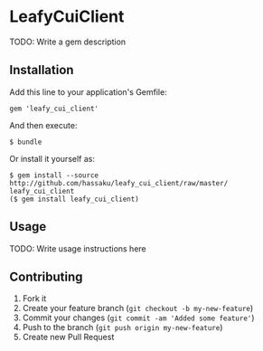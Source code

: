 # LeafyCuiClient

TODO: Write a gem description

## Installation

Add this line to your application's Gemfile:

    gem 'leafy_cui_client'

And then execute:

    $ bundle

Or install it yourself as:

    $ gem install --source http://github.com/hassaku/leafy_cui_client/raw/master/ leafy_cui_client
    ($ gem install leafy_cui_client)

## Usage

TODO: Write usage instructions here

## Contributing

1. Fork it
2. Create your feature branch (`git checkout -b my-new-feature`)
3. Commit your changes (`git commit -am 'Added some feature'`)
4. Push to the branch (`git push origin my-new-feature`)
5. Create new Pull Request
